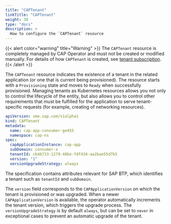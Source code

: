 ```yaml
---
title: "CAPTenant"
linkTitle: "CAPTenant"
weight: 30
type: "docs"
description: >
  How to configure the `CAPTenant` resource
---
```


{{< alert color="warning" title="Warning" >}}
The `CAPTenant` resource is completely managed by CAP Operator and must not be created or modified manually. For details of how `CAPTenant` is created, see [tenant subscription](../../tenant-provisioning).
{{< /alert >}}

The `CAPTenant` resource indicates the existence of a tenant in the related application (or one that is current being provisioned). The resource starts with a `Provisioning` state and moves to `Ready` when successfully provisioned. Managing tenants as Kubernetes resources allows you not only to control the lifecycle of the entity, but also allows you to control other requirements that must be fulfilled for the application to serve tenant-specific requests (for example, creating of networking resources).

```yaml
apiVersion: sme.sap.com/v1alpha1
kind: CAPTenant
metadata:
  name: cap-app-consumer-ge455
  namespace: cap-ns
spec:
  capApplicationInstance: cap-app
  subDomain: consumer-x
  tenantId: cb46733-1279-48be-fdf434-aa2bae55d7b5
  version: "1"
  versionUpgradeStrategy: always
```

The specification contains attributes relevant for SAP BTP, which identifies a tenant such as `tenantId` and `subDomain`.

The `version` field corresponds to the `CAPApplicationVersion` on which the tenant is provisioned or was upgraded. When a newer `CAPApplicationVersion` is available, the operator automatically increments the tenant version, which triggers the upgrade process. The `versionUpgradeStrategy` is by default `always`, but can be set to `never` in exceptional cases to prevent an automatic upgrade of the tenant.
